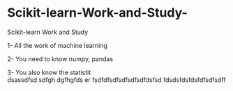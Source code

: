# Scikit-learn-Work-and-Study-
Scikit-learn Work and Study 

1- All the work of machine learning

2- You need to know numpy, pandas
        
3- You also know the statistit                                
dsassdfsd
sdfgh
dgfhgfds
er
fsdfdfsdfsdfsdfsdfdsfsd
fdsdsfdsfdsfdfsdfsdff
